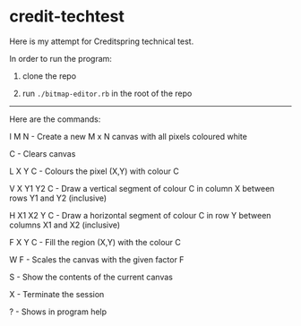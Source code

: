 # credit-techtest

Here is my attempt for Creditspring technical test.

In order to run the program:

1. clone the repo

2. run `./bitmap-editor.rb` in the root of the repo

---

Here are the commands:

I M N - Create a new M x N canvas with all pixels coloured white

C - Clears canvas

L X Y C - Colours the pixel (X,Y) with colour C

V X Y1 Y2 C - Draw a vertical segment of colour C in column X between rows Y1 and Y2 (inclusive)

H X1 X2 Y C - Draw a horizontal segment of colour C in row Y between columns X1 and X2 (inclusive)

F X Y C - Fill the region (X,Y) with the colour C

W F - Scales the canvas with the given factor F

S - Show the contents of the current canvas

X - Terminate the session

? - Shows in program help
